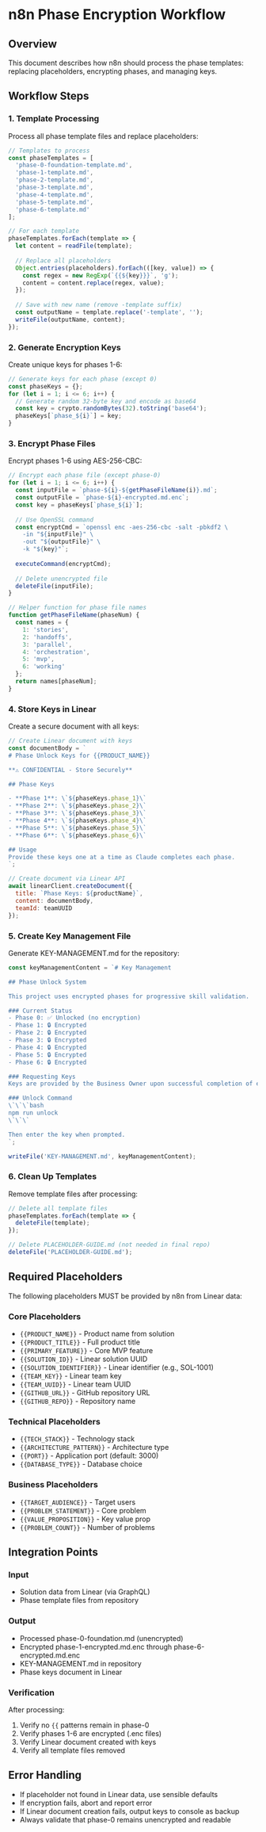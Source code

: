 # n8n Phase Encryption Workflow

## Overview
This document describes how n8n should process the phase templates: replacing placeholders, encrypting phases, and managing keys.

## Workflow Steps

### 1. Template Processing
Process all phase template files and replace placeholders:

```javascript
// Templates to process
const phaseTemplates = [
  'phase-0-foundation-template.md',
  'phase-1-template.md', 
  'phase-2-template.md',
  'phase-3-template.md',
  'phase-4-template.md',
  'phase-5-template.md',
  'phase-6-template.md'
];

// For each template
phaseTemplates.forEach(template => {
  let content = readFile(template);
  
  // Replace all placeholders
  Object.entries(placeholders).forEach(([key, value]) => {
    const regex = new RegExp(`{{${key}}}`, 'g');
    content = content.replace(regex, value);
  });
  
  // Save with new name (remove -template suffix)
  const outputName = template.replace('-template', '');
  writeFile(outputName, content);
});
```

### 2. Generate Encryption Keys
Create unique keys for phases 1-6:

```javascript
// Generate keys for each phase (except 0)
const phaseKeys = {};
for (let i = 1; i <= 6; i++) {
  // Generate random 32-byte key and encode as base64
  const key = crypto.randomBytes(32).toString('base64');
  phaseKeys[`phase_${i}`] = key;
}
```

### 3. Encrypt Phase Files
Encrypt phases 1-6 using AES-256-CBC:

```javascript
// Encrypt each phase file (except phase-0)
for (let i = 1; i <= 6; i++) {
  const inputFile = `phase-${i}-${getPhaseFileName(i)}.md`;
  const outputFile = `phase-${i}-encrypted.md.enc`;
  const key = phaseKeys[`phase_${i}`];
  
  // Use OpenSSL command
  const encryptCmd = `openssl enc -aes-256-cbc -salt -pbkdf2 \
    -in "${inputFile}" \
    -out "${outputFile}" \
    -k "${key}"`;
    
  executeCommand(encryptCmd);
  
  // Delete unencrypted file
  deleteFile(inputFile);
}

// Helper function for phase file names
function getPhaseFileName(phaseNum) {
  const names = {
    1: 'stories',
    2: 'handoffs', 
    3: 'parallel',
    4: 'orchestration',
    5: 'mvp',
    6: 'working'
  };
  return names[phaseNum];
}
```

### 4. Store Keys in Linear
Create a secure document with all keys:

```javascript
// Create Linear document with keys
const documentBody = `
# Phase Unlock Keys for {{PRODUCT_NAME}}

**⚠️ CONFIDENTIAL - Store Securely**

## Phase Keys

- **Phase 1**: \`${phaseKeys.phase_1}\`
- **Phase 2**: \`${phaseKeys.phase_2}\`
- **Phase 3**: \`${phaseKeys.phase_3}\`
- **Phase 4**: \`${phaseKeys.phase_4}\`
- **Phase 5**: \`${phaseKeys.phase_5}\`
- **Phase 6**: \`${phaseKeys.phase_6}\`

## Usage
Provide these keys one at a time as Claude completes each phase.
`;

// Create document via Linear API
await linearClient.createDocument({
  title: `Phase Keys: ${productName}`,
  content: documentBody,
  teamId: teamUUID
});
```

### 5. Create Key Management File
Generate KEY-MANAGEMENT.md for the repository:

```javascript
const keyManagementContent = `# Key Management

## Phase Unlock System

This project uses encrypted phases for progressive skill validation.

### Current Status
- Phase 0: ✅ Unlocked (no encryption)
- Phase 1: 🔒 Encrypted
- Phase 2: 🔒 Encrypted  
- Phase 3: 🔒 Encrypted
- Phase 4: 🔒 Encrypted
- Phase 5: 🔒 Encrypted
- Phase 6: 🔒 Encrypted

### Requesting Keys
Keys are provided by the Business Owner upon successful completion of each phase.

### Unlock Command
\`\`\`bash
npm run unlock
\`\`\`

Then enter the key when prompted.
`;

writeFile('KEY-MANAGEMENT.md', keyManagementContent);
```

### 6. Clean Up Templates
Remove template files after processing:

```javascript
// Delete all template files
phaseTemplates.forEach(template => {
  deleteFile(template);
});

// Delete PLACEHOLDER-GUIDE.md (not needed in final repo)
deleteFile('PLACEHOLDER-GUIDE.md');
```

## Required Placeholders

The following placeholders MUST be provided by n8n from Linear data:

### Core Placeholders
- `{{PRODUCT_NAME}}` - Product name from solution
- `{{PRODUCT_TITLE}}` - Full product title
- `{{PRIMARY_FEATURE}}` - Core MVP feature
- `{{SOLUTION_ID}}` - Linear solution UUID
- `{{SOLUTION_IDENTIFIER}}` - Linear identifier (e.g., SOL-1001)
- `{{TEAM_KEY}}` - Linear team key
- `{{TEAM_UUID}}` - Linear team UUID
- `{{GITHUB_URL}}` - GitHub repository URL
- `{{GITHUB_REPO}}` - Repository name

### Technical Placeholders  
- `{{TECH_STACK}}` - Technology stack
- `{{ARCHITECTURE_PATTERN}}` - Architecture type
- `{{PORT}}` - Application port (default: 3000)
- `{{DATABASE_TYPE}}` - Database choice

### Business Placeholders
- `{{TARGET_AUDIENCE}}` - Target users
- `{{PROBLEM_STATEMENT}}` - Core problem
- `{{VALUE_PROPOSITION}}` - Key value prop
- `{{PROBLEM_COUNT}}` - Number of problems

## Integration Points

### Input
- Solution data from Linear (via GraphQL)
- Phase template files from repository

### Output  
- Processed phase-0-foundation.md (unencrypted)
- Encrypted phase-1-encrypted.md.enc through phase-6-encrypted.md.enc
- KEY-MANAGEMENT.md in repository
- Phase keys document in Linear

### Verification
After processing:
1. Verify no `{{` patterns remain in phase-0
2. Verify phases 1-6 are encrypted (.enc files)
3. Verify Linear document created with keys
4. Verify all template files removed

## Error Handling

- If placeholder not found in Linear data, use sensible defaults
- If encryption fails, abort and report error
- If Linear document creation fails, output keys to console as backup
- Always validate that phase-0 remains unencrypted and readable